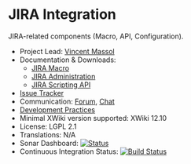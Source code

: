 # JIRA Integration

JIRA-related components (Macro, API, Configuration).

* Project Lead: [Vincent Massol](https://www.xwiki.org/xwiki/bin/view/XWiki/VincentMassol)
* Documentation & Downloads: 
  * [JIRA Macro](https://extensions.xwiki.org/xwiki/bin/view/Extension/JIRA+Macro)
  * [JIRA Administration](https://extensions.xwiki.org/xwiki/bin/view/Extension/JIRA+Administration/)
  * [JIRA Scripting API](https://extensions.xwiki.org/xwiki/bin/view/Extension/JIRA+Module)
* [Issue Tracker](https://jira.xwiki.org/browse/MJIRA)
* Communication: [Forum](https://forum.xwiki.org), [Chat](https://dev.xwiki.org/xwiki/bin/view/Community/Chat)
* [Development Practices](https://dev.xwiki.org)
* Minimal XWiki version supported: XWiki 12.10
* License: LGPL 2.1
* Translations: N/A
* Sonar Dashboard: [![Status](https://sonarcloud.io/api/project_badges/measure?project=org.xwiki.contrib.jira:jira&metric=alert_status)](https://sonarcloud.io/dashboard?id=org.xwiki.contrib.jira:jira)
* Continuous Integration Status: [![Build Status](https://ci.xwiki.org/job/XWiki%20Contrib/job/jira/job/master/badge/icon)](https://ci.xwiki.org/job/XWiki%20Contrib/job/jira/job/master/)

